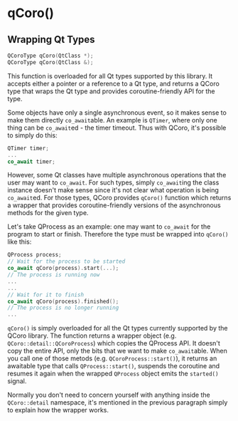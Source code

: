 <!--
SPDX-FileCopyrightText: 2022 Daniel Vrátil <dvratil@kde.org>

SPDX-License-Identifier: GFDL-1.3-or-later
-->

# qCoro()

## Wrapping Qt Types

```cpp
QCoroType qCoro(QtClass *);
QCoroType qCoro(QtClass &);
```

This function is overloaded for all Qt types supported by this library. It accepts either
a pointer or a reference to a Qt type, and returns a QCoro type that wraps the Qt type and
provides coroutine-friendly API for the type.

Some objects have only a single asynchronous event, so it makes sense to make them
directly `co_await`able. An example is `QTimer`, where only one thing can be `co_await`ed -
the timer timeout. Thus with QCoro, it's possible to simply do this:

```cpp
QTimer timer;
...
co_await timer;
```

However, some Qt classes have multiple asynchronous operations that the user may want to `co_await`.
For such types, simply `co_await`ing the class instance doesn't make sense since it's not clear
what operation is being `co_await`ed. For those types, QCoro provides `qCoro()` function
which returns a wrapper that provides coroutine-friendly versions of the asynchronous methods
for the given type.

Let's take QProcess as an example: one may want to `co_await` for the program to start or finish.
Therefore the type must be wrapped into `qCoro()` like this:

```cpp
QProcess process;
// Wait for the process to be started
co_await qCoro(process).start(...);
// The process is running now
...
...
// Wait for it to finish
co_await qCoro(process).finished();
// The process is no longer running
...
```

`qCoro()` is simply overloaded for all the Qt types currently supported by the QCoro library.
The function returns a wrapper object (e.g. `QCoro::detail::QCoroProcess`) which copies the
QProcess API. It doesn't copy the entire API, only the bits that we want to make `co_await`able.
When you call one of those metods (e.g. `QCoroProcess::start()`), it returns an awaitable
type that calls `QProcess::start()`, suspends the coroutine and resumes it again when the
wrapped `QProcess` object emits the `started()` signal.

Normally you don't need to concern yourself with anything inside the `QCoro::detail` namespace,
it's mentioned in the previous paragraph simply to explain how the wrapper works.
